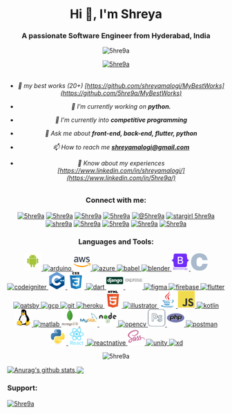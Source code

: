 <h1 align="center">Hi 👋, I'm Shreya</h1>
<h3 align="center">A passionate Software Engineer from Hyderabad, India</h3>

<p align="center"> <img src="https://komarev.com/ghpvc/?username=5hre9a&label=Profile%20views&color=0e75b6&style=flat" alt="5hre9a" /> </p>

<p align="center"> <a href="https://github.com/ryo-ma/github-profile-trophy"><img src="https://github-profile-trophy.vercel.app/?username=ryo-ma&row=2&column=3" alt="5hre9a" /></a> </p>

<h6 align="center"> 
 
</h6>

<h6 align="center">

- 📄 my best works (20+) [https://github.com/shreyamalogi/MyBestWorks](https://github.com/5hre9a/MyBestWorks)

- 🔭 I’m currently working on **python.**

- 🌱 I’m currently into **competitive programming**

- 💬 Ask me about **front-end, back-end, flutter, python**

- 📫 How to reach me **shreyamalogi@gmail.com**

- 📄 Know about my experiences [https://www.linkedin.com/in/shreyamalogi/](https://www.linkedin.com/in/5hre9a/) </h6>


<h3 align="center">Connect with me:</h3>
<p align="center">
<a href="https://twitter.com/shreyamalogi" target="blank"><img align="center" src="https://cdn.jsdelivr.net/npm/simple-icons@3.0.1/icons/twitter.svg" alt="5hre9a" height="30" width="40" /></a>
<a href="https://linkedin.com/in/shreyamalogi" target="blank"><img align="center" src="https://cdn.jsdelivr.net/npm/simple-icons@3.0.1/icons/linkedin.svg" alt="5hre9a" height="30" width="40" /></a>
<a href="https://codesandbox.com/5hre9a" target="blank"><img align="center" src="https://cdn.jsdelivr.net/npm/simple-icons@3.0.1/icons/codesandbox.svg" alt="5hre9a" height="30" width="40" /></a>
<a href="https://instagram.com/5hre9a" target="blank"><img align="center" src="https://cdn.jsdelivr.net/npm/simple-icons@3.0.1/icons/instagram.svg" alt="5hre9a" height="30" width="40" /></a>
<a href="https://medium.com/@5hre9a" target="blank"><img align="center" src="https://cdn.jsdelivr.net/npm/simple-icons@3.0.1/icons/medium.svg" alt="@5hre9a" height="30" width="40" /></a>
<a href="https://www.youtube.com/c/stargirlshreya" target="blank"><img align="center" src="https://cdn.jsdelivr.net/npm/simple-icons@3.0.1/icons/youtube.svg" alt="stargirl 5hre9a" height="30" width="40" /></a>
<a href="https://www.codechef.com/users/shre9a" target="blank"><img align="center" src="https://cdn.jsdelivr.net/npm/simple-icons@3.1.0/icons/codechef.svg" alt="shre9a" height="30" width="40" /></a>
<a href="https://www.hackerrank.com/5hre9a" target="blank"><img align="center" src="https://cdn.jsdelivr.net/npm/simple-icons@3.0.1/icons/hackerrank.svg" alt="5hre9a" height="30" width="40" /></a>
<a href="https://www.leetcode.com/5hre9a" target="blank"><img align="center" src="https://cdn.jsdelivr.net/npm/simple-icons@3.0.1/icons/leetcode.svg" alt="5hre9a" height="30" width="40" /></a>
<a href="https://www.hackerearth.com/5hre9a" target="blank"><img align="center" src="https://cdn.jsdelivr.net/npm/simple-icons@3.0.1/icons/hackerearth.svg" alt="5hre9a" height="30" width="40" /></a>
<a href="https://auth.geeksforgeeks.org/user/5hre9a" target="blank"><img align="center" src="https://cdn.jsdelivr.net/npm/simple-icons@3.0.1/icons/geeksforgeeks.svg" alt="5hre9a" height="30" width="40" /></a>
</p>


<h3 align="center">Languages and Tools:</h3>
<p align="center"> <a href="https://developer.android.com" target="_blank"> <img src="https://raw.githubusercontent.com/devicons/devicon/master/icons/android/android-original-wordmark.svg" alt="android" width="40" height="40"/> </a> <a href="https://www.arduino.cc/" target="_blank"> <img src="https://cdn.worldvectorlogo.com/logos/arduino-1.svg" alt="arduino" width="40" height="40"/> </a> <a href="https://aws.amazon.com" target="_blank"> <img src="https://raw.githubusercontent.com/devicons/devicon/master/icons/amazonwebservices/amazonwebservices-original-wordmark.svg" alt="aws" width="40" height="40"/> </a> <a href="https://azure.microsoft.com/en-in/" target="_blank"> <img src="https://www.vectorlogo.zone/logos/microsoft_azure/microsoft_azure-icon.svg" alt="azure" width="40" height="40"/> </a> <a href="https://babeljs.io/" target="_blank"> <img src="https://www.vectorlogo.zone/logos/babeljs/babeljs-icon.svg" alt="babel" width="40" height="40"/> </a> <a href="https://www.blender.org/" target="_blank"> <img src="https://download.blender.org/branding/community/blender_community_badge_white.svg" alt="blender" width="40" height="40"/> </a> <a href="https://getbootstrap.com" target="_blank"> <img src="https://raw.githubusercontent.com/devicons/devicon/master/icons/bootstrap/bootstrap-plain-wordmark.svg" alt="bootstrap" width="40" height="40"/> </a> <a href="https://www.cprogramming.com/" target="_blank"> <img src="https://raw.githubusercontent.com/devicons/devicon/master/icons/c/c-original.svg" alt="c" width="40" height="40"/> </a> <a href="https://codeigniter.com" target="_blank"> <img src="https://cdn.worldvectorlogo.com/logos/codeigniter.svg" alt="codeigniter" width="40" height="40"/> </a> <a href="https://www.w3schools.com/cpp/" target="_blank"> <img src="https://raw.githubusercontent.com/devicons/devicon/master/icons/cplusplus/cplusplus-original.svg" alt="cplusplus" width="40" height="40"/> </a> <a href="https://www.w3schools.com/css/" target="_blank"> <img src="https://raw.githubusercontent.com/devicons/devicon/master/icons/css3/css3-original-wordmark.svg" alt="css3" width="40" height="40"/> </a> <a href="https://dart.dev" target="_blank"> <img src="https://www.vectorlogo.zone/logos/dartlang/dartlang-icon.svg" alt="dart" width="40" height="40"/> </a> <a href="https://www.djangoproject.com/" target="_blank"> <img src="https://raw.githubusercontent.com/devicons/devicon/master/icons/django/django-original.svg" alt="django" width="40" height="40"/> </a> <a href="https://expressjs.com" target="_blank"> <img src="https://raw.githubusercontent.com/devicons/devicon/master/icons/express/express-original-wordmark.svg" alt="express" width="40" height="40"/> </a> <a href="https://www.figma.com/" target="_blank"> <img src="https://www.vectorlogo.zone/logos/figma/figma-icon.svg" alt="figma" width="40" height="40"/> </a> <a href="https://firebase.google.com/" target="_blank"> <img src="https://www.vectorlogo.zone/logos/firebase/firebase-icon.svg" alt="firebase" width="40" height="40"/> </a> <a href="https://flutter.dev" target="_blank"> <img src="https://www.vectorlogo.zone/logos/flutterio/flutterio-icon.svg" alt="flutter" width="40" height="40"/> </a> <a href="https://www.gatsbyjs.com/" target="_blank"> <img src="https://www.vectorlogo.zone/logos/gatsbyjs/gatsbyjs-icon.svg" alt="gatsby" width="40" height="40"/> </a> <a href="https://cloud.google.com" target="_blank"> <img src="https://www.vectorlogo.zone/logos/google_cloud/google_cloud-icon.svg" alt="gcp" width="40" height="40"/> </a> <a href="https://git-scm.com/" target="_blank"> <img src="https://www.vectorlogo.zone/logos/git-scm/git-scm-icon.svg" alt="git" width="40" height="40"/> </a> <a href="https://heroku.com" target="_blank"> <img src="https://www.vectorlogo.zone/logos/heroku/heroku-icon.svg" alt="heroku" width="40" height="40"/> </a> <a href="https://www.w3.org/html/" target="_blank"> <img src="https://raw.githubusercontent.com/devicons/devicon/master/icons/html5/html5-original-wordmark.svg" alt="html5" width="40" height="40"/> </a> <a href="https://www.adobe.com/in/products/illustrator.html" target="_blank"> <img src="https://www.vectorlogo.zone/logos/adobe_illustrator/adobe_illustrator-icon.svg" alt="illustrator" width="40" height="40"/> </a> <a href="https://www.java.com" target="_blank"> <img src="https://raw.githubusercontent.com/devicons/devicon/master/icons/java/java-original.svg" alt="java" width="40" height="40"/> </a> <a href="https://developer.mozilla.org/en-US/docs/Web/JavaScript" target="_blank"> <img src="https://raw.githubusercontent.com/devicons/devicon/master/icons/javascript/javascript-original.svg" alt="javascript" width="40" height="40"/> </a> <a href="https://kotlinlang.org" target="_blank"> <img src="https://www.vectorlogo.zone/logos/kotlinlang/kotlinlang-icon.svg" alt="kotlin" width="40" height="40"/> </a> <a href="https://www.linux.org/" target="_blank"> <img src="https://raw.githubusercontent.com/devicons/devicon/master/icons/linux/linux-original.svg" alt="linux" width="40" height="40"/> </a> <a href="https://www.mathworks.com/" target="_blank"> <img src="https://raw.githubusercontent.com/simple-icons/simple-icons/master/icons/mathworks.svg" alt="matlab" width="40" height="40"/> </a> <a href="https://www.mongodb.com/" target="_blank"> <img src="https://raw.githubusercontent.com/devicons/devicon/master/icons/mongodb/mongodb-original-wordmark.svg" alt="mongodb" width="40" height="40"/> </a> <a href="https://www.mysql.com/" target="_blank"> <img src="https://raw.githubusercontent.com/devicons/devicon/master/icons/mysql/mysql-original-wordmark.svg" alt="mysql" width="40" height="40"/> </a> <a href="https://nodejs.org" target="_blank"> <img src="https://raw.githubusercontent.com/devicons/devicon/master/icons/nodejs/nodejs-original-wordmark.svg" alt="nodejs" width="40" height="40"/> </a> <a href="https://opencv.org/" target="_blank"> <img src="https://www.vectorlogo.zone/logos/opencv/opencv-icon.svg" alt="opencv" width="40" height="40"/> </a> <a href="https://www.photoshop.com/en" target="_blank"> <img src="https://raw.githubusercontent.com/devicons/devicon/master/icons/photoshop/photoshop-line.svg" alt="photoshop" width="40" height="40"/> </a> <a href="https://www.php.net" target="_blank"> <img src="https://raw.githubusercontent.com/devicons/devicon/master/icons/php/php-original.svg" alt="php" width="40" height="40"/> </a> <a href="https://postman.com" target="_blank"> <img src="https://www.vectorlogo.zone/logos/getpostman/getpostman-icon.svg" alt="postman" width="40" height="40"/> </a> <a href="https://www.python.org" target="_blank"> <img src="https://raw.githubusercontent.com/devicons/devicon/master/icons/python/python-original.svg" alt="python" width="40" height="40"/> </a> <a href="https://reactjs.org/" target="_blank"> <img src="https://raw.githubusercontent.com/devicons/devicon/master/icons/react/react-original-wordmark.svg" alt="react" width="40" height="40"/> </a> <a href="https://reactnative.dev/" target="_blank"> <img src="https://reactnative.dev/img/header_logo.svg" alt="reactnative" width="40" height="40"/> </a> <a href="https://sass-lang.com" target="_blank"> <img src="https://raw.githubusercontent.com/devicons/devicon/master/icons/sass/sass-original.svg" alt="sass" width="40" height="40"/> </a> <a href="https://unity.com/" target="_blank"> <img src="https://www.vectorlogo.zone/logos/unity3d/unity3d-icon.svg" alt="unity" width="40" height="40"/> </a> <a href="https://www.adobe.com/products/xd.html" target="_blank"> <img src="https://cdn.worldvectorlogo.com/logos/adobe-xd.svg" alt="xd" width="40" height="40"/> </a> </p>

 
<p align="center"> <img src="https://github-readme-streak-stats.herokuapp.com/?user=shreyamalogi&" alt="5hre9a"> </p> 

<a href="https://github.com/anuraghazra/github-readme-stats">
  <img align="center" src="https://github-readme-stats.vercel.app/api?username=shreyamalogi&show_icons=true&include_all_commits=true&hide_title=true" alt="Anurag's github stats" />
</a>
<a href="https://github.com/anuraghazra/github-readme-stats">
  <img align="center" src="https://github-readme-stats.vercel.app/api/top-langs/?username=shreyamalogi&layout=compact&langs_count=6" />
</a>

<h3 align="left">Support:</h3>
<p><a href="https://www.buymeacoffee.com/shreyamalogi"> <img align="center" src="https://cdn.buymeacoffee.com/buttons/v2/default-yellow.png" height="50" width="210" alt="5hre9a" /></a></p><br><br>




